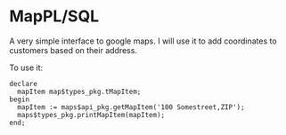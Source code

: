 # MapPL/SQL
A very simple interface to google maps.
I will use it to add coordinates to customers based on their address.

To use it:
```
declare
  mapItem map$types_pkg.tMapItem;
begin
  mapItem := maps$api_pkg.getMapItem('100 Somestreet,ZIP');
  maps$types_pkg.printMapItem(mapItem);
end;
```
